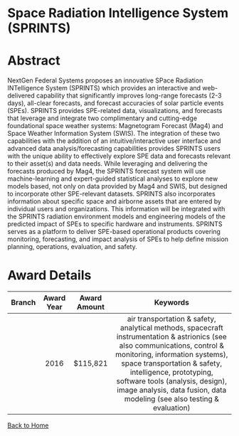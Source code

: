 
Space Radiation Intelligence System (SPRINTS)
=============================================

# Abstract


NextGen Federal Systems proposes an innovative SPace Radiation INTelligence System (SPRINTS) which provides an interactive and web-delivered capability that significantly improves long-range forecasts (2-3 days), all-clear forecasts, and forecast accuracies of solar particle events (SPEs). SPRINTS provides SPE-related data, visualizations, and forecasts that leverage and integrate two complimentary and cutting-edge foundational space weather systems: Magnetogram Forecast (Mag4) and Space Weather Information System (SWIS). The integration of these two capabilities with the addition of an intuitive/interactive user interface and advanced data analysis/forecasting capabilities provides SPRINTS users with the unique ability to effectively explore SPE data and forecasts relevant to their asset(s) and data needs. While leveraging and delivering the forecasts produced by Mag4, the SPRINTS forecast system will use machine-learning and expert-guided statistical analyses to explore new models based, not only on data provided by Mag4 and SWIS, but designed to incorporate other SPE-relevant datasets. SPRINTS also incorporates information about specific space and airborne assets that are entered by individual users and organizations. This information will be integrated with the SPRINTS radiation environment models and engineering models of the predicted impact of SPEs to specific hardware and instruments. SPRINTS serves as a platform to deliver SPE-based operational products covering monitoring, forecasting, and impact analysis of SPEs to help define mission planning, operations, evaluation, and safety.  

# Award Details

|Branch|Award Year|Award Amount|Keywords|
| :---: | :---: | :---: | :---: |
||2016|$115,821|air transportation & safety, analytical methods, spacecraft instrumentation & astrionics (see also communications, control & monitoring, information systems), space transportation & safety, intelligence, prototyping, software tools (analysis, design), image analysis, data fusion, data modeling (see also testing & evaluation)|
  
  


[Back to Home](https://github.com/chrischow/dod_sbir_awards#190)